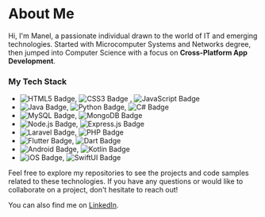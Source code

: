 # About Me
Hi, I'm Manel, a passionate individual drawn to the world of IT and emerging technologies. Started with Microcomputer Systems and Networks degree, then jumped into Computer Science with a focus on **Cross-Platform App Development**.

### My Tech Stack

- ![HTML5 Badge](https://img.shields.io/badge/HTML5-_-orange?style=flat&logo=html5&logoColor=white), ![CSS3 Badge](https://img.shields.io/badge/CSS3-_-blue?style=flat&logo=css3&logoColor=white)
, ![JavaScript Badge](https://img.shields.io/badge/JavaScript-_-yellow?style=flat&logo=javascript&logoColor=white)
- ![Java Badge](https://img.shields.io/badge/Java-_-red?style=flat&logo=java&logoColor=white), ![Python Badge](https://img.shields.io/badge/Python-_-blue?style=flat&logo=python&logoColor=white), ![C# Badge](https://img.shields.io/badge/C%23-_-purple?style=flat&logo=c-sharp&logoColor=white)
- ![MySQL Badge](https://img.shields.io/badge/MySQL-_-blue?style=flat&logo=mysql&logoColor=white), ![MongoDB Badge](https://img.shields.io/badge/MongoDB-_-green?style=flat&logo=mongodb&logoColor=white)
- ![Node.js Badge](https://img.shields.io/badge/Node.js-_-green?style=flat&logo=node.js&logoColor=white), ![Express.js Badge](https://img.shields.io/badge/Express.js-_-black?style=flat&logo=express&logoColor=white)
- ![Laravel Badge](https://img.shields.io/badge/Laravel-_-red?style=flat&logo=laravel&logoColor=white), ![PHP Badge](https://img.shields.io/badge/PHP-_-blue?style=flat&logo=php&logoColor=white)
- ![Flutter Badge](https://img.shields.io/badge/Flutter-_-blue?style=flat&logo=flutter&logoColor=white), ![Dart Badge](https://img.shields.io/badge/Dart-_-blue?style=flat&logo=dart&logoColor=white)
- ![Android Badge](https://img.shields.io/badge/Android-_-green?style=flat&logo=android&logoColor=white), ![Kotlin Badge](https://img.shields.io/badge/Kotlin-_-orange?style=flat&logo=kotlin&logoColor=white)
- ![iOS Badge](https://img.shields.io/badge/iOS-_-blue?style=flat&logo=apple&logoColor=white), ![SwiftUI Badge](https://img.shields.io/badge/SwiftUI-_-purple?style=flat&logo=swift&logoColor=white)

Feel free to explore my repositories to see the projects and code samples related to these technologies. If you have any questions or would like to collaborate on a project, don't hesitate to reach out!

You can also find me on [LinkedIn](https://www.linkedin.com/in/manel-ros-puig-28670721b/).
